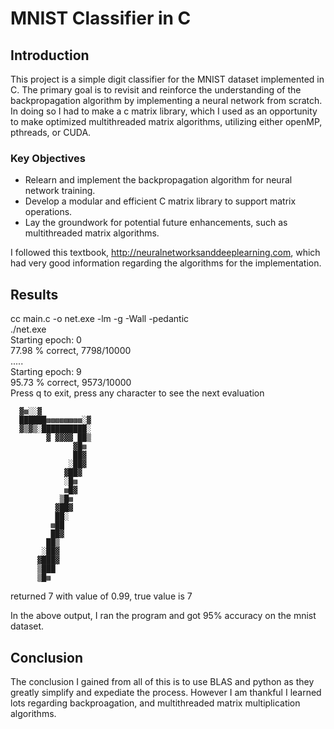 # MNIST Classifier in C

## Introduction

This project is a simple digit classifier for the MNIST dataset implemented in C. The primary goal is to revisit and reinforce the understanding of the backpropagation algorithm by implementing a neural network from scratch. In doing so I had to make a c matrix library, which I used as an opportunity to make optimized multithreaded matrix algorithms, utilizing either openMP, pthreads, or CUDA.

### Key Objectives

- Relearn and implement the backpropagation algorithm for neural network training.
- Develop a modular and efficient C matrix library to support matrix operations.
- Lay the groundwork for potential future enhancements, such as multithreaded matrix algorithms.

I followed this textbook, http://neuralnetworksanddeeplearning.com,
which had very good information regarding the algorithms for the implementation. 

## Results
cc main.c -o net.exe -lm -g -Wall -pedantic  
./net.exe  
Starting epoch: 0  
77.98 % correct, 7798/10000  
.....  
Starting epoch: 9  
95.73 % correct, 9573/10000  
Press q to exit, press any character to see the next evaluation  


      ▓▩░░▓
      ██████▩▩▩▩▩▩▩▩░▓
      ▓▒▓▒░██████████░
            ▓ ▓▓▓▓ ██▒
                  ▓█▩
                  ██▓
                 ░██▓
                ▓██▓
                ░█▩
                ▩█▓
               ▒█▩
              ▓██▓
              ██░
             ▩██
             ██▓
            ██▒
           ░██▓
          ▓███▓
          ▒███
          ▒█▩

returned 7 with value of 0.99, true value is 7  

In the above output, I ran the program and got 95% accuracy on the mnist dataset.   

## Conclusion
The conclusion I gained from all of this is to use BLAS and python as they greatly simplify and expediate the process. However I am thankful I learned lots regarding backproagation, and multithreaded matrix multiplication algorithms.

